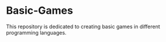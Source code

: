 # Basic-Games
This repository is dedicated to creating basic games in different programming languages.
